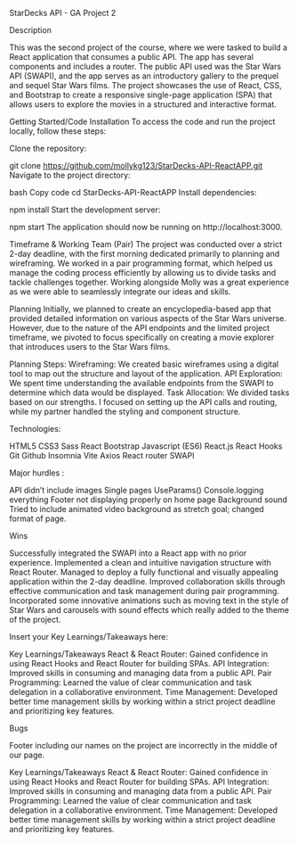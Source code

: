 StarDecks API - GA Project 2


Description

This was the second project of the course, where we were tasked to build a React application that consumes a public API. The app has several components and includes a router. The public API used was the Star Wars API (SWAPI), and the app serves as an introductory gallery to the prequel and sequel Star Wars films. The project showcases the use of React, CSS, and Bootstrap to create a responsive single-page application (SPA) that allows users to explore the movies in a structured and interactive format.


Getting Started/Code Installation
To access the code and run the project locally, follow these steps:

Clone the repository:

git clone https://github.com/mollykg123/StarDecks-API-ReactAPP.git
Navigate to the project directory:

bash
Copy code
cd StarDecks-API-ReactAPP
Install dependencies:

npm install
Start the development server:

npm start
The application should now be running on http://localhost:3000.

Timeframe & Working Team (Pair)
The project was conducted over a strict 2-day deadline, with the first morning dedicated primarily to planning and wireframing. We worked in a pair programming format, which helped us manage the coding process efficiently by allowing us to divide tasks and tackle challenges together. Working alongside Molly was a great experience as we were able to seamlessly integrate our ideas and skills.


Planning
Initially, we planned to create an encyclopedia-based app that provided detailed information on various aspects of the Star Wars universe. However, due to the nature of the API endpoints and the limited project timeframe, we pivoted to focus specifically on creating a movie explorer that introduces users to the Star Wars films.

Planning Steps:
Wireframing: We created basic wireframes using a digital tool to map out the structure and layout of the application.
API Exploration: We spent time understanding the available endpoints from the SWAPI to determine which data would be displayed.
Task Allocation: We divided tasks based on our strengths. I focused on setting up the API calls and routing, while my partner handled the styling and component structure.

Technologies:

HTML5
CSS3
Sass
React Bootstrap
Javascript (ES6)
React.js
React Hooks
Git
Github
Insomnia
Vite
Axios
React router
SWAPI






Major hurdles : 

API didn’t include images
Single pages
UseParams()
Console.logging everything
Footer not displaying properly on home page
Background sound
Tried to include animated video background as stretch goal; changed format of page. 


Wins

Successfully integrated the SWAPI into a React app with no prior experience.
Implemented a clean and intuitive navigation structure with React Router.
Managed to deploy a fully functional and visually appealing application within the 2-day deadline.
Improved collaboration skills through effective communication and task management during pair programming.
Incorporated some innovative animations such as moving text in the style of Star Wars and carousels with sound effects which really added to the theme of the project.


Insert your Key Learnings/Takeaways here:

Key Learnings/Takeaways
React & React Router: Gained confidence in using React Hooks and React Router for building SPAs.
API Integration: Improved skills in consuming and managing data from a public API.
Pair Programming: Learned the value of clear communication and task delegation in a collaborative environment.
Time Management: Developed better time management skills by working within a strict project deadline and prioritizing key features.



Bugs

Footer including our names on the project are incorrectly in the middle of our page.



Key Learnings/Takeaways
React & React Router: Gained confidence in using React Hooks and React Router for building SPAs.
API Integration: Improved skills in consuming and managing data from a public API.
Pair Programming: Learned the value of clear communication and task delegation in a collaborative environment.
Time Management: Developed better time management skills by working within a strict project deadline and prioritizing key features.



